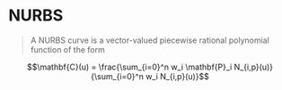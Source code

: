 # NURBS

> A NURBS curve is a vector-valued piecewise rational polynomial function of the form

$$\mathbf{C}(u) = \frac{\sum_{i=0}^n w_i \mathbf{P}_i N_{i,p}(u)}{\sum_{i=0}^n w_i N_{i,p}(u)}$$
